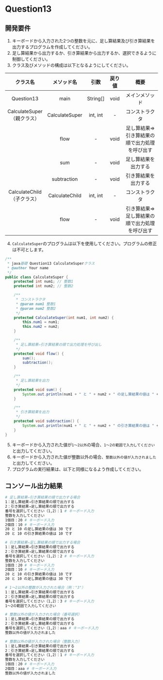 # Question13

## 開発要件
1. キーボードから入力された2つの整数を元に、足し算結果及び引き算結果を出力するプログラムを作成してください。
2. 足し算結果から出力するか、引き算結果から出力するか、選択できるように制御してください。
3. クラス及びメソッドの構成は以下となるようにしてください。

|クラス名|メソッド名|引数|戻り値|概要|
|:---:|:---:|:---:|:---:|:---:|
|Question13|main|String[]|void|メインメソッド|
|CalculateSuper<br>（親クラス）|CalculateSuper|int, int|-|コンストラクタ|
||flow|-|void|足し算結果⇒引き算結果の順で出力処理を呼び出す|
||sum|-|void|足し算結果を出力する|
||subtraction|-|void|引き算結果を出力する|
|CalculateChild<br>（子クラス）|CalculateChild|int, int|-|コンストラクタ|
||flow|-|void|引き算結果⇒足し算結果の順で出力処理を呼び出す|
4. ```CalculateSuper```のプログラムは以下を使用してください。プログラムの修正は不可とします。
```java
/**
 * java基礎 Question13 CalculateSuperクラス
 * @author Your name
 */
public class CalculateSuper {
	protected int num1; // 整数1
	protected int num2; // 整数2

	/**
	 * コンストラクタ
	 * @param num1 整数1
	 * @param num2 整数2
	 */
	protected CalculateSuper(int num1, int num2) {
		this.num1 = num1;
		this.num2 = num2;
	}

	/**
	 * 足し算結果⇒引き算結果の順で出力処理を呼び出し
	 */
	protected void flow() {
		sum();
		subtraction();
	}

	/**
	 * 足し算結果を出力
	 */
	protected void sum() {
		System.out.println(num1 + " と " + num2 + " の足し算結果の値は " + (num1 + num2) + " です");
	}

	/**
	 * 引き算結果を出力
	 */
	protected void subtraction() {
		System.out.println(num1 + " と " + num2 + " の引き算結果の値は " + (num1 - num2) + " です");
	}
}
```
5. キーボードから入力された値が```1～2以外```の場合、```1～2の範囲で入力してください```と出力してください。
6. キーボードから入力された値が整数以外の場合、```整数以外の値が入力されました```と出力してください。
7. プログラムの実行結果は、以下と同様になるよう作成してください。

## コンソール出力結果
```bash
# 足し算結果⇒引き算結果の順で出力する場合
1：足し算結果⇒引き算結果の順で出力する
2：引き算結果⇒足し算結果の順で出力する
番号を選択してください（1,2）：1 # キーボード入力
整数を入力してください
1個目：20 # キーボード入力
2個目：10 # キーボード入力
20 と 10 の足し算結果の値は 30 です
20 と 10 の引き算結果の値は 10 です

# 引き算結果⇒足し算結果の順で出力する場合
1：足し算結果⇒引き算結果の順で出力する
2：引き算結果⇒足し算結果の順で出力する
番号を選択してください（1,2）：2 # キーボード入力
整数を入力してください
1個目：20 # キーボード入力
2個目：10 # キーボード入力
20 と 10 の引き算結果の値は 10 です
20 と 10 の足し算結果の値は 30 です

# 1～2以外の整数が入力された場合（例："3"）
1：足し算結果⇒引き算結果の順で出力する
2：引き算結果⇒足し算結果の順で出力する
番号を選択してください（1,2）：3 # キーボード入力
1～2の範囲で入力してください

# 整数以外の値が入力された場合（番号選択）
1：足し算結果⇒引き算結果の順で出力する
2：引き算結果⇒足し算結果の順で出力する
番号を選択してください（1,2）：aaa # キーボード入力
整数以外の値が入力されました

# 整数以外の値が入力された場合（整数入力）
1：足し算結果⇒引き算結果の順で出力する
2：引き算結果⇒足し算結果の順で出力する
番号を選択してください（1,2）：1 # キーボード入力
整数を入力してください
1個目：20 # キーボード入力
2個目：aaa # キーボード入力
整数以外の値が入力されました
```
